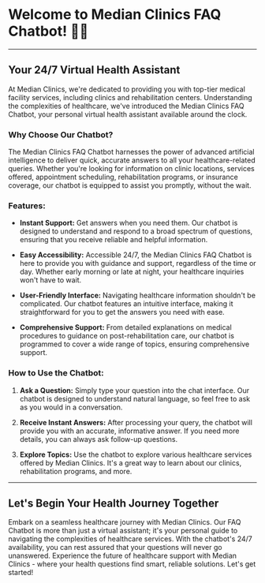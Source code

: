 # Welcome to Median Clinics FAQ Chatbot! 🌟🤖

---

## Your 24/7 Virtual Health Assistant

At Median Clinics, we're dedicated to providing you with top-tier medical facility services, including clinics and rehabilitation centers. Understanding the complexities of healthcare, we've introduced the Median Clinics FAQ Chatbot, your personal virtual health assistant available around the clock.

### Why Choose Our Chatbot?

The Median Clinics FAQ Chatbot harnesses the power of advanced artificial intelligence to deliver quick, accurate answers to all your healthcare-related queries. Whether you're looking for information on clinic locations, services offered, appointment scheduling, rehabilitation programs, or insurance coverage, our chatbot is equipped to assist you promptly, without the wait.

### Features:

- **Instant Support:** Get answers when you need them. Our chatbot is designed to understand and respond to a broad spectrum of questions, ensuring that you receive reliable and helpful information.
- **Easy Accessibility:** Accessible 24/7, the Median Clinics FAQ Chatbot is here to provide you with guidance and support, regardless of the time or day. Whether early morning or late at night, your healthcare inquiries won't have to wait.

- **User-Friendly Interface:** Navigating healthcare information shouldn't be complicated. Our chatbot features an intuitive interface, making it straightforward for you to get the answers you need with ease.

- **Comprehensive Support:** From detailed explanations on medical procedures to guidance on post-rehabilitation care, our chatbot is programmed to cover a wide range of topics, ensuring comprehensive support.

### How to Use the Chatbot:

1. **Ask a Question:** Simply type your question into the chat interface. Our chatbot is designed to understand natural language, so feel free to ask as you would in a conversation.

2. **Receive Instant Answers:** After processing your query, the chatbot will provide you with an accurate, informative answer. If you need more details, you can always ask follow-up questions.

3. **Explore Topics:** Use the chatbot to explore various healthcare services offered by Median Clinics. It's a great way to learn about our clinics, rehabilitation programs, and more.

---

## Let's Begin Your Health Journey Together

Embark on a seamless healthcare journey with Median Clinics. Our FAQ Chatbot is more than just a virtual assistant; it's your personal guide to navigating the complexities of healthcare services. With the chatbot's 24/7 availability, you can rest assured that your questions will never go unanswered. Experience the future of healthcare support with Median Clinics - where your health questions find smart, reliable solutions. Let's get started!

